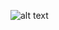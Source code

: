 <!---- 👋 Hi, I’m @hidratarse
- 👀 I’m interested in ...
- 🌱 I’m currently learning ...
- 💞️ I’m looking to collaborate on ...
- 📫 How to reach me ...


hidratarse/hidratarse is a ✨ special ✨ repository because its `README.md` (this file) appears on your GitHub profile.
You can click the Preview link to take a look at your changes.
--->
![alt text]([http://url/to/img.png](https://images3.memedroid.com/images/UPLOADED101/5f71f5cf73c53.jpeg))
